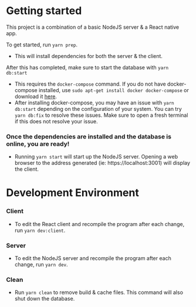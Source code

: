 # Getting started

This project is a combination of a basic NodeJS server & a React native app.

To get started, run `yarn prep`.
- This will install dependencies for both the server & the client.

After this has completed, make sure to start the database with `yarn db:start`
- This requires the `docker-compose` command. If you do not have docker-compose installed, use `sudo apt-get install docker docker-compose` or download it [here](https://docs.docker.com/compose/install/).
- After installing docker-compose, you may have an issue with `yarn db:start` depending on the configuration of your system. You can try `yarn db:fix` to resolve these issues. Make sure to open a fresh terminal if this does not resolve your issue.

### Once the dependencies are installed and the database is online, you are ready!
- Running `yarn start` will start up the NodeJS server. Opening a web browser to the address generated (ie: https://localhost:3001) will display the client.

# Development Environment

### Client
- To edit the React client and recompile the program after each change, run `yarn dev:client`.

### Server
- To edit the NodeJS server and recompile the program after each change, run `yarn dev`.

### Clean
- Run `yarn clean` to remove build & cache files. This command will also shut down the database.
